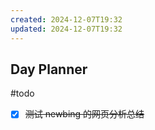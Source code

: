 ```yaml
---
created: 2024-12-07T19:32
updated: 2024-12-07T19:32
---
```

## Day Planner
#todo 
- [x] ~~测试 newbing 的网页分析总结~~